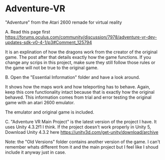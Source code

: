 # Adventure-VR
"Adventure" from the Atari 2600 remade for virtual reality

A. Read this page first https://forums.oculus.com/community/discussion/7978/adventure-vr-dev-updates-sdk-v0-4-1/p3#Comment_125794

It is an explination of how the dragons work from the creator of the original game. The post after that details exactly how the game functions. If you change any scrips in this project, make sure they still follow those rules or the game will not be true to the original game. 

B. Open the "Essential Information" folder and have a look around.

It shows how the maps work and how teleporting has to behave. Again, keep this core functionality intact because that is exactly how the original behaved. This information comes from trial and error testing the original game with an atari 2600 emulator.

The emulator and original game is included.

C. "Adventure VR Main Project" is the latest version of the project I have. It uses Unity 4.3.2f1 I think. If the project doesn't work properly in Unity 5, Download Unity 4.3.2 here https://unity3d.com/get-unity/download/archive

Note: the "Old Versions" folder contains another version of the game. I can't remember whats different from it and the main project but I feel like I shoud include it anyway just in case.
